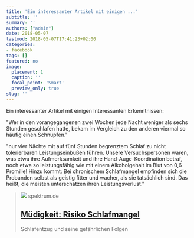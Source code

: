 ```yaml
---
title: 'Ein interessanter Artikel mit einigen ...'
subtitle: ''
summary: ''
authors: ["admin"]
date: 2018-05-07
lastmod: 2018-05-07T17:41:23+02:00
categories:
- facebook
tags: []
featured: no
image:
  placement: 1
  caption: ''
  focal_point: 'Smart'
  preview_only: true
slug: ''
---
```

Ein interessanter Artikel mit einigen Interessanten Erkenntnissen:

"Wer in den vorangegangenen zwei Wochen jede Nacht weniger als sechs Stunden geschlafen hatte, bekam im Vergleich zu den anderen viermal so häufig einen Schnupfen."

"nur vier Nächte mit auf fünf Stunden begrenztem Schlaf zu nicht tolerierbaren Leistungseinbußen führen. Unsere Versuchspersonen waren, was etwa ihre Aufmerksamkeit und ihre Hand-Auge-Koordination betraf, noch etwa so leistungsfähig wie mit einem Alkoholgehalt im Blut von 0,6 Promille! Hinzu kommt: Bei chronischem Schlafmangel empfinden sich die Probanden selbst als geistig fitter und wacher, als sie tatsächlich sind. Das heißt, die meisten unterschätzen ihren Leistungsverlust."
> [![](https://static.spektrum.de/fm/912/f1920x1080/iStock-95395245_almagami.jpg)](https://www.spektrum.de/news/was-bei-schlafmangel-im-gehirn-passiert/1560834)
> spektrum.de
> ## [Müdigkeit: Risiko Schlafmangel](https://www.spektrum.de/news/was-bei-schlafmangel-im-gehirn-passiert/1560834)
>
>Schlafentzug und seine gefährlichen Folgen

